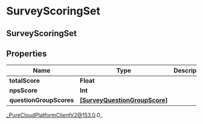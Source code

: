 # SurveyScoringSet

## SurveyScoringSet

## Properties

|Name | Type | Description | Notes|
|------------ | ------------- | ------------- | -------------|
| **totalScore** | **Float** |  | [optional] |
| **npsScore** | **Int** |  | [optional] |
| **questionGroupScores** | [**[SurveyQuestionGroupScore]**](SurveyQuestionGroupScore) |  | [optional] |



_PureCloudPlatformClientV2@153.0.0_
